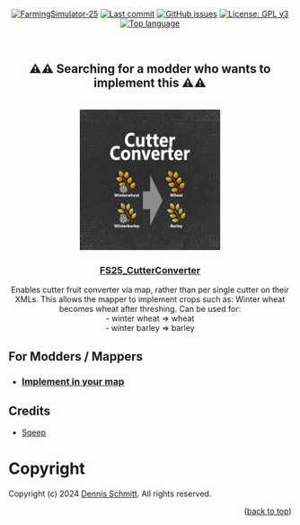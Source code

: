 <a name="readme-top"></a>

<div align="center">

[![FarmingSimulator-25](https://img.shields.io/badge/FarmingSimulator-25-73A302?style=flat-square)](https://www.farming-simulator.com/mods.php?title=fs2025)
[![Last commit](https://img.shields.io/github/last-commit/Peppie84/FS25_CutterConverter?style=flat-square&color=important)](https://github.com/Peppie84/FS25_CutterConverter/commits/development)
[![GitHub issues](https://img.shields.io/github/issues/Peppie84/FS25_CutterConverter?style=flat-square)](https://github.com/Peppie84/FS25_CutterConverter/issues)
[![License: GPL v3](https://img.shields.io/badge/License-GPLv3-blue?style=flat-square)](https://www.gnu.org/licenses/gpl-3.0)
[![Top language](https://img.shields.io/github/languages/top/Peppie84/FS25_CutterConverter?style=flat-square&color=blueviolet)](https://github.com/search?q=repo%3APeppie84%2FFS25_CutterConverter++language%3ALua&type=code)

<br />

<h2>⚠️⚠️ Searching for a modder who wants to implement this ⚠️⚠️</h2>

<br />

<img src="documents/icon_CutterConverter.png" style="width: 250px;">

<h3 align="center"><u>FS25_CutterConverter</u></h3>

<p align="center">
    Enables cutter fruit converter via map, rather than per single cutter on their XMLs. This allows the mapper to implement crops such as: Winter wheat becomes wheat after threshing. Can be used for:<br />
    - winter wheat => wheat<br />
    - winter barley => barley<br />
</p>

</div>

## For Modders / Mappers
- ### [Implement in your map](./documents/MAPPING.md)

## Credits
* [Sqeep](https://github.com/Sqeep91)

# Copyright
Copyright (c) 2024 [Dennis Schmitt](https://github.com/peppie84).
All rights reserved.

<p align="right">(<a href="#readme-top">back to top</a>)</p>